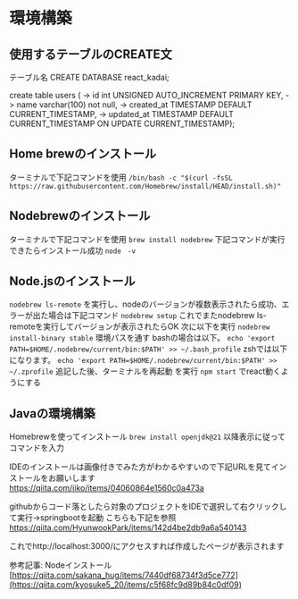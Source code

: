 # 環境構築

## 使用するテーブルのCREATE文
テーブル名
CREATE DATABASE react_kadai;

create table users (
    -> id int UNSIGNED AUTO_INCREMENT PRIMARY KEY,
    -> name varchar(100) not null,
    ->  created_at TIMESTAMP DEFAULT CURRENT_TIMESTAMP,
    ->  updated_at TIMESTAMP DEFAULT CURRENT_TIMESTAMP ON UPDATE CURRENT_TIMESTAMP);

## Home brewのインストール
ターミナルで下記コマンドを使用
```/bin/bash -c "$(curl -fsSL https://raw.githubusercontent.com/Homebrew/install/HEAD/install.sh)"```

## Nodebrewのインストール
ターミナルで下記コマンドを使用
```brew install nodebrew```
下記コマンドが実行できたらインストール成功
```node　-v```

## Node.jsのインストール
```nodebrew ls-remote```
を実行し、nodeのバージョンが複数表示されたら成功、エラーが出た場合は下記コマンド
```nodebrew setup```
これでまたnodebrew ls-remoteを実行してバージョンが表示されたらOK
次に以下を実行
```nodebrew install-binary stable```
環境パスを通す
bashの場合は以下。
```echo 'export PATH=$HOME/.nodebrew/current/bin:$PATH' >> ~/.bash_profile```
zshでは以下になります。
```echo 'export PATH=$HOME/.nodebrew/current/bin:$PATH' >> ~/.zprofile```
追記した後、ターミナルを再起動
を実行
```npm start```
でreact動くようにする

## Javaの環境構築
Homebrewを使ってインストール
```brew install openjdk@21```
以降表示に従ってコマンドを入力

IDEのインストールは画像付きでみた方がわかるやすいので下記URLを見てインストールをお願いします
https://qiita.com/iiko/items/04060864e1560c0a473a

githubからコード落としたら対象のプロジェクトをIDEで選択して右クリックして実行→springbootを起動
こちらも下記を参照
https://qiita.com/HyunwookPark/items/142d4be2db9a6a540143

これでhttp://localhost:3000/にアクセスすれば作成したページが表示されます


参考記事:
Nodeインストール
[https://qiita.com/sakana_hug/items/7440df68734f3d5ce772](https://qiita.com/kyosuke5_20/items/c5f68fc9d89b84c0df09)


